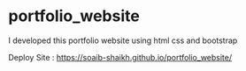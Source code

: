 # portfolio_website
I developed this portfolio website using html css and bootstrap


Deploy Site : https://soaib-shaikh.github.io/portfolio_website/
